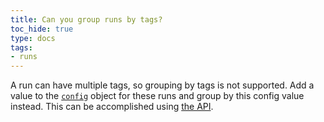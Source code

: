 ```yaml
---
title: Can you group runs by tags?
toc_hide: true
type: docs
tags:
- runs
---
```

A run can have multiple tags, so grouping by tags is not supported. Add a value to the [`config`](../guides/track/config.md) object for these runs and group by this config value instead. This can be accomplished using [the API](../guides/track/config#set-the-configuration-after-your-run-has-finished).
